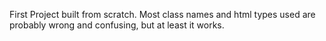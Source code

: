 First Project built from scratch. Most class names and html types used are probably wrong and confusing, but at least it works.